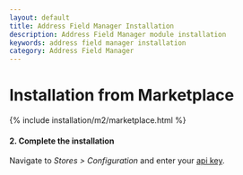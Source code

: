 ```yaml
---
layout: default
title: Address Field Manager Installation
description: Address Field Manager module installation
keywords: address field manager installation
category: Address Field Manager
---
```


# Installation from Marketplace

{% include installation/m2/marketplace.html %}

#### 2. Complete the installation

Navigate to _Stores > Configuration_ and enter your [api key](/m2/extensions/address-field-manager/get-api-key/).